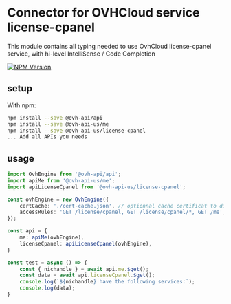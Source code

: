 # Connector for OVHCloud service license-cpanel

This module contains all typing needed to use OvhCloud license-cpanel service, with hi-level IntelliSense / Code Completion

[![NPM Version](https://img.shields.io/npm/v/@ovh-api-us/license-cpanel.svg?style=flat)](https://www.npmjs.org/package/@ovh-api-us/license-cpanel)

## setup

With npm:
````bash
npm install --save @ovh-api/api
npm install --save @ovh-api-us/me
npm install --save @ovh-api-us/license-cpanel
... Add all APIs you needs
````

## usage

````typescript
import OvhEngine from '@ovh-api/api';
import apiMe from '@ovh-api-us/me';
import apiLicenseCpanel from '@ovh-api-us/license-cpanel';

const ovhEngine = new OvhEngine({ 
    certCache: './cert-cache.json', // optionnal cache certificat to disk
    accessRules: 'GET /license/cpanel, GET /license/cpanel/*, GET /me', // optionnal limit the requested privileges.
});

const api = {
    me: apiMe(ovhEngine),
    licenseCpanel: apiLicenseCpanel(ovhEngine),
}

const test = async () => {
    const { nichandle } = await api.me.$get();
    const data = await api.licenseCpanel.$get();
    console.log(`${nichandle} have the following services:`);
    console.log(data);
}

````
